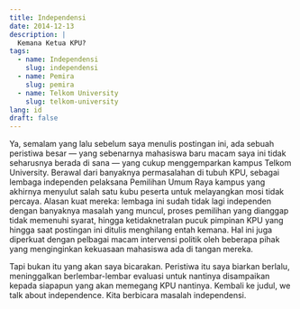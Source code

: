 ```yaml
---
title: Independensi
date: 2014-12-13
description: |
  Kemana Ketua KPU?
tags:
  - name: Independensi
    slug: independensi
  - name: Pemira
    slug: pemira
  - name: Telkom University
    slug: telkom-university
lang: id
draft: false
---
```

Ya, semalam yang lalu sebelum saya menulis postingan ini, ada sebuah peristiwa besar — yang sebenarnya mahasiswa baru macam saya ini tidak seharusnya berada di sana — yang cukup menggemparkan kampus Telkom University. Berawal dari banyaknya permasalahan di tubuh KPU, sebagai lembaga independen pelaksana Pemilihan Umum Raya kampus yang akhirnya menyulut salah satu kubu peserta untuk melayangkan mosi tidak percaya. Alasan kuat mereka: lembaga ini sudah tidak lagi independen dengan banyaknya masalah yang muncul, proses pemilihan yang dianggap tidak memenuhi syarat, hingga ketidaknetralan pucuk pimpinan KPU yang hingga saat postingan ini ditulis menghilang entah kemana. Hal ini juga diperkuat dengan pelbagai macam intervensi politik oleh beberapa pihak yang menginginkan kekuasaan mahasiswa ada di tangan mereka.

Tapi bukan itu yang akan saya bicarakan. Peristiwa itu saya biarkan berlalu, meninggalkan berlembar-lembar evaluasi untuk nantinya disampaikan kepada siapapun yang akan memegang KPU nantinya. Kembali ke judul, we talk about independence. Kita berbicara masalah independensi.

